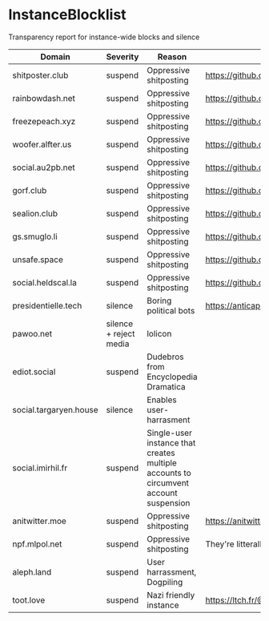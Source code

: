 # InstanceBlocklist
Transparency report for instance-wide blocks and silence

| Domain          | Severity | Reason                 | More informations |
| --------------- | -------- | ---------------------- | ----------------- |
| shitposter.club | suspend  | Oppressive shitposting | https://github.com/nolanlawson/blocked-on-mastodon
| rainbowdash.net | suspend  | Oppressive shitposting | https://github.com/nolanlawson/blocked-on-mastodon
| freezepeach.xyz	| suspend | Oppressive shitposting | https://github.com/nolanlawson/blocked-on-mastodon
| woofer.alfter.us | suspend | Oppressive shitposting | https://github.com/nolanlawson/blocked-on-mastodon
| social.au2pb.net |	suspend | Oppressive shitposting | https://github.com/nolanlawson/blocked-on-mastodon
| gorf.club | suspend | Oppressive shitposting | https://github.com/nolanlawson/blocked-on-mastodon
| sealion.club | suspend | Oppressive shitposting | https://github.com/nolanlawson/blocked-on-mastodon
| gs.smuglo.li | suspend | Oppressive shitposting | https://github.com/nolanlawson/blocked-on-mastodon
| unsafe.space | suspend | Oppressive shitposting | https://github.com/nolanlawson/blocked-on-mastodon
| social.heldscal.la | suspend | Oppressive shitposting | https://github.com/nolanlawson/blocked-on-mastodon
| presidentielle.tech | silence | Boring political bots | https://anticapitalist.party/users/corzntin/updates/4778 |
| pawoo.net | silence + reject media | lolicon | |
| ediot.social | suspend | Dudebros from Encyclopedia Dramatica | |
| social.targaryen.house | silence | Enables user-harrasment | |
| social.imirhil.fr | suspend | Single-user instance that creates multiple accounts to circumvent account suspension | |
| anitwitter.moe | suspend | Oppressive shitposting | https://anitwitter.moe/about/more |
| npf.mlpol.net | suspend | Oppressive shitposting | They're litterally nazis |
| aleph.land | suspend | User harrassment, Dogpiling |  |
| toot.love |suspend | Nazi friendly instance | https://ltch.fr/@Alda/98997706007765153 |
